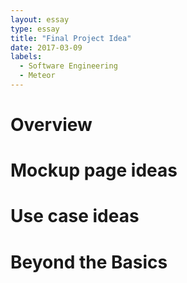 ```yaml
---
layout: essay
type: essay
title: "Final Project Idea"
date: 2017-03-09
labels:
  - Software Engineering
  - Meteor
---
```


# Overview

# Mockup page ideas

# Use case ideas

# Beyond the Basics
